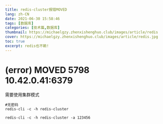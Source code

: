 ```yaml
---
title: redis-cluster报错MOVED
lang: zh-CN
date: 2021-06-30 15:58:46
tags: [数据库]
categories: [技术篇,数据库]
thumbnail: https://michaelgzy.zhenxishenghuo.club/images/article/redis.jpg
cover: https://michaelgzy.zhenxishenghuo.club/images/article/redis.jpg
toc: true
excerpt: redis也不赖!
---
```


# (error) MOVED 5798 10.42.0.41:6379

需要使用集群模式
```shell script
#无密码
redis-cli -c -h redis-cluster

redis-cli -c -h redis-cluster -a 123456
```
